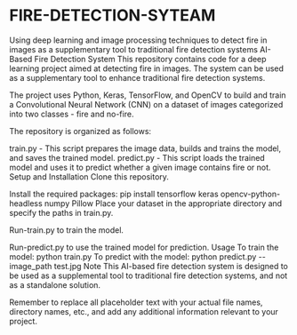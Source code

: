 # FIRE-DETECTION-SYTEAM
Using deep learning and image processing techniques to detect fire in images as a supplementary tool to traditional fire detection systems AI-Based Fire Detection System This repository contains code for a deep learning project aimed at detecting fire in images. The system can be used as a supplementary tool to enhance traditional fire detection systems.

The project uses Python, Keras, TensorFlow, and OpenCV to build and train a Convolutional Neural Network (CNN) on a dataset of images categorized into two classes - fire and no-fire.

The repository is organized as follows:

train.py - This script prepares the image data, builds and trains the model, and saves the trained model. predict.py - This script loads the trained model and uses it to predict whether a given image contains fire or not. Setup and Installation Clone this repository.

Install the required packages: pip install tensorflow keras opencv-python-headless numpy Pillow Place your dataset in the appropriate directory and specify the paths in train.py.

Run-train.py to train the model.

Run-predict.py to use the trained model for prediction. Usage To train the model: python train.py To predict with the model: python predict.py --image_path test.jpg Note This AI-based fire detection system is designed to be used as a supplemental tool to traditional fire detection systems, and not as a standalone solution.

Remember to replace all placeholder text with your actual file names, directory names, etc., and add any additional information relevant to your project.
